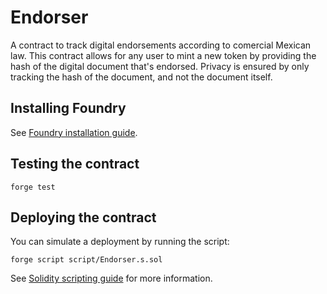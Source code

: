 # Endorser

A contract to track digital endorsements according to comercial Mexican law. This contract allows for any user to mint a new token by providing the hash of the digital document that's endorsed. Privacy is ensured by only tracking the hash of the document, and not the document itself.

## Installing Foundry

See [Foundry installation guide](https://book.getfoundry.sh/getting-started/installation).

## Testing the contract

```
forge test
```

## Deploying the contract

You can simulate a deployment by running the script:

```
forge script script/Endorser.s.sol
```

See [Solidity scripting guide](https://book.getfoundry.sh/tutorials/solidity-scripting) for more information.
